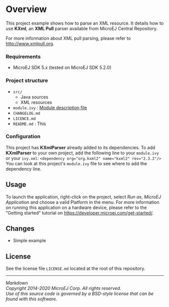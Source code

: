 # Overview

This project example shows how to parse an XML resource. It details how to use **KXml**, an **XML Pull** parser available from MicroEJ Central Repository.

For more information about XML pull parsing, please refer to http://www.xmlpull.org.


### Requirements

- MicroEJ SDK 5.x (tested on MicroEJ SDK 5.2.0)

### Project structure

- `src/`
  - Java sources
  - XML resources
- `module.ivy` : [Module description file](https://docs.microej.com/en/latest/ApplicationDeveloperGuide/mmm.html#module-description-file)
- `CHANGELOG.md`
- `LICENCE.md`
- `README.md` : This

### Configuration

This project has **KXmlParser** already added to its dependencies. To add **KXmlParser** to your own project, add the following line to your `module.ivy` or your `ivy.xml`:
``<dependency org="org.kxml2" name="kxml2" rev="2.3.2"/>``
You can look at this project's `module.ivy` file to see where to add the dependency line.

## Usage
To launch the application, right-click on the project, select _Run as_, _MicroEJ Application_ and choose a valid Platform in the menu. For more information on running this application on a hardware device, please refer to the "Getting started" tutorial on https://developer.microej.com/get-started/.

## Changes
- Simple example

## License
See the license file `LICENSE.md` located at the root of this repository.

---
_Markdown_  
_Copyright 2014-2020 MicroEJ Corp. All rights reserved._  
_Use of this source code is governed by a BSD-style license that can be found with this software._  

